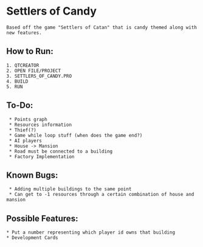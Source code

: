 # Settlers of Candy
    Based off the game "Settlers of Catan" that is candy themed along with new features. 

## How to Run:
    1. QTCREATOR 
    2. OPEN FILE/PROJECT 
    3. SETTLERS_OF_CANDY.PRO
    4. BUILD
    5. RUN 
    
## To-Do:
     * Points graph 
     * Resources information 
     * Thief(?) 
     * Game while loop stuff (when does the game end?) 
     * AI players
     * House -> Mansion
     * Road must be connected to a building
     * Factory Implementation
     
## Known Bugs:
     * Adding multiple buildings to the same point
     * Can get to -1 resources through a certain combination of house and mansion

## Possible Features:
    * Put a number representing which player id owns that building
    * Development Cards